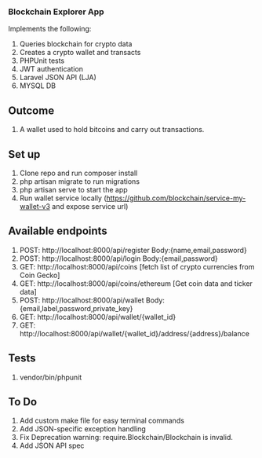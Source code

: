 
### Blockchain Explorer App
Implements the following:
1. Queries blockchain for crypto data
1. Creates a crypto wallet and transacts
1. PHPUnit tests
1. JWT authentication
1. Laravel JSON API (LJA)
1. MYSQL DB

## Outcome
1. A wallet used to hold bitcoins and carry out transactions.

## Set up
1. Clone repo and run composer install
1. php artisan migrate to run migrations
1. php artisan serve to start the app
1. Run wallet service locally (https://github.com/blockchain/service-my-wallet-v3 and expose service url)

## Available endpoints
1. POST: http://localhost:8000/api/register  Body:{name,email,password}
1. POST: http://localhost:8000/api/login Body:{email,password}
1. GET: http://localhost:8000/api/coins [fetch list of crypto currencies from Coin Gecko]
1. GET: http://localhost:8000/api/coins/ethereum  [Get coin data and ticker data]
1. POST: http://localhost:8000/api/wallet  Body:{email,label,password,private_key}
1. GET: http://localhost:8000/api/wallet/{wallet_id}
1. GET: http://localhost:8000/api/wallet/{wallet_id}/address/{address}/balance

## Tests
1. vendor/bin/phpunit

## To Do
1. Add custom make file for easy terminal commands
1. Add JSON-specific exception handling
1. Fix Deprecation warning: require.Blockchain/Blockchain is invalid.
1. Add JSON API spec
